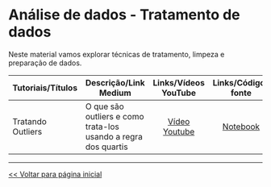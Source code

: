 # Análise de dados - Tratamento de dados
Neste material vamos explorar técnicas de tratamento, limpeza e preparação de dados.

| Tutoriais/Títulos    | Descrição/Link Medium  | Links/Vídeos YouTube | Links/Códigos fonte |
| --- | --- | :---: | :---: |
| Tratando Outliers | O que são outliers e como trata-los usando a regra dos quartis | [Vídeo Youtube](https://youtu.be/2E9OWy6jfWg) | [Notebook](https://github.com/dev-daniel-amorim/Topico-Analise_dados/blob/main/outliers.ipynb) |

<hr>

[<< Voltar para página inicial](https://github.com/dev-daniel-amorim)

